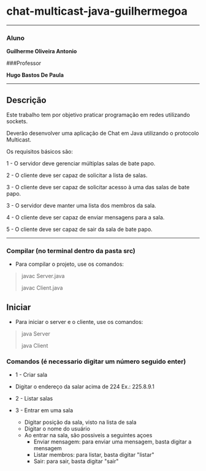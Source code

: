 # chat-multicast-java-guilhermegoa
***
### Aluno
__Guilherme Oliveira Antonio__

###Professor

__Hugo Bastos De Paula__
***
## Descrição
Este trabalho tem por objetivo praticar programação em redes utilizando sockets.

Deverão desenvolver uma aplicação de Chat em Java utilizando o protocolo Multicast.

Os requisitos básicos são:

1 - O servidor deve gerenciar múltiplas salas de bate papo.

2 - O cliente deve ser capaz de solicitar a lista de salas.

3 - O cliente deve ser capaz de solicitar acesso à uma das salas de bate papo.

3 - O servidor deve manter uma lista dos membros da sala.

4 - O cliente deve ser capaz de enviar mensagens para a sala.

5 - O cliente deve ser capaz de sair da sala de bate papo.
***
### Compilar (no terminal dentro da pasta src)
- Para compilar o projeto, use os comandos:
> javac Server.java
>
> javac Client.java

## Iniciar
- Para iniciar o server e o cliente, use os comandos:
> java Server
> 
> java Client

### Comandos (é necessario digitar um número seguido enter)
-  1 - Criar sala
  - Digitar o endereço da salar acima de 224 Ex.: 225.8.9.1

- 2 - Listar salas

- 3 - Entrar em uma sala
  - Digitar posição da sala, visto na lista de sala
  - Digitar o nome do usuário 
  - Ao entrar na sala, são possiveis a seguintes açoes
    - Enviar mensagem: para enviar uma mensagem, basta digitar a mensagem
    - Listar membros: para listar, basta digitar "listar"
    - Sair: para sair, basta digitar "sair" 




